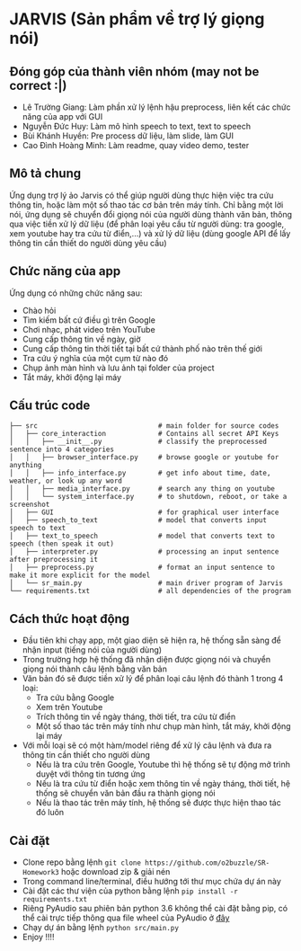 # JARVIS (Sản phẩm về trợ lý giọng nói)

## Đóng góp của thành viên nhóm (may not be correct :|)

- Lê Trường Giang: Làm phần xử lý lệnh hậu preprocess, liên kết các chức năng của app với GUI
- Nguyễn Đức Huy: Làm mô hình speech to text, text to speech
- Bùi Khánh Huyền: Pre process dữ liệu, làm slide, làm GUI
- Cao Đình Hoàng Minh: Làm readme, quay video demo, tester

## Mô tả chung

Ứng dụng trợ lý ảo Jarvis có thể giúp người dùng thực hiện việc tra cứu thông tin, hoặc làm một số thao tác cơ bản trên máy tính. Chỉ bằng một lời nói, ứng dụng sẽ chuyển đổi giọng nói của người dùng thành văn bản, thông qua việc tiền xử lý dữ liệu (để phân loại yêu cầu từ người dùng: tra google, xem youtube hay tra cứu từ điển,...) và xử lý dữ liệu (dùng google API để lấy thông tin cần thiết do người dùng yêu cầu)


## Chức năng của app

Ứng dụng có những chức năng sau:

- Chào hỏi
- Tìm kiếm bất cứ điều gì trên Google 
- Chơi nhạc, phát video trên YouTube
- Cung cấp thông tin về ngày, giờ
- Cung cấp thông tin thời tiết tại bất cứ thành phố nào trên thế giới
- Tra cứu ý nghĩa của một cụm từ nào đó
- Chụp ảnh màn hình và lưu ảnh tại folder của project
- Tắt máy, khởi động lại máy

 
## Cấu trúc code

    ├── src                              # main folder for source codes 
    │   ├── core_interaction             # Contains all secret API Keys
    │   │   ├── __init__.py              # classify the preprocessed sentence into 4 categories
    │   │   ├── browser_interface.py     # browse google or youtube for anything
    │   │   ├── info_interface.py        # get info about time, date, weather, or look up any word
    │   │   ├── media_interface.py       # search any thing on youtube
    │   │   └── system_interface.py      # to shutdown, reboot, or take a screenshot
    │   ├── GUI                          # for graphical user interface
    │   ├── speech_to_text               # model that converts input speech to text
    │   ├── text_to_speech               # model that converts text to speech (then speak it out)
    │   ├── interpreter.py               # processing an input sentence after preprocessing it
    │   ├── preprocess.py                # format an input sentence to make it more explicit for the model
    │   └── sr_main.py                   # main driver program of Jarvis
    └── requirements.txt                 # all dependencies of the program
    
## Cách thức hoạt động

- Đầu tiên khi chạy app, một giao diện sẽ hiện ra, hệ thống sẵn sàng để nhận input (tiếng nói của người dùng)
- Trong trường hợp hệ thống đã nhận diện được giọng nói và chuyển giọng nói thành câu lệnh bằng văn bản
- Văn bản đó sẽ được tiền xử lý để phân loại câu lệnh đó thành 1 trong 4 loại: 
  - Tra cứu bằng Google
  - Xem trên Youtube
  - Trích thông tin về ngày tháng, thời tiết, tra cứu từ điển
  - Một số thao tác trên máy tính như chụp màn hình, tắt máy, khởi động lại máy
- Với mỗi loại sẽ có một hàm/model riêng để xử lý câu lệnh và đưa ra thông tin cần thiết cho người dùng
  - Nếu là tra cứu trên Google, Youtube thì hệ thống sẽ tự động mở trình duyệt với thông tin tương ứng
  - Nếu là tra cứu từ điển hoặc xem thông tin về ngày tháng, thời tiết, hệ thống sẽ chuyển văn bản đầu ra thành giọng nói
  - Nếu là thao tác trên máy tính, hệ thống sẽ được thực hiện thao tác đó luôn

   
## Cài đặt
<!-- 
- Make a new python environment, if you are using anaconda just type ```conda create -n jarvis python==3.8.5``` in anaconda prompt
- To activate the environment ```conda activate jarvis``` 
-->
- Clone repo bằng lệnh ```git clone https://github.com/o2buzzle/SR-Homework3``` hoặc download zip & giải nén
- Trong command line/terminal, điều hướng tới thư mục chứa dự án này
- Cài đặt các thư viện của python bằng lệnh ```pip install -r requirements.txt```
- Riêng PyAudio sau phiên bản python 3.6 không thể cài đặt bằng pip, có thể cài trực tiếp thông qua file wheel của PyAudio ở [đây](https://stackoverflow.com/a/55630212)
- Chạy dự án bằng lệnh ```python src/main.py```
- Enjoy !!!!


